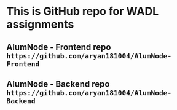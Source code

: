 # This is GitHub repo for WADL assignments
## AlumNode - Frontend repo `https://github.com/aryan181004/AlumNode-Frontend`
## AlumNode - Backend repo `https://github.com/aryan181004/AlumNode-Backend`
